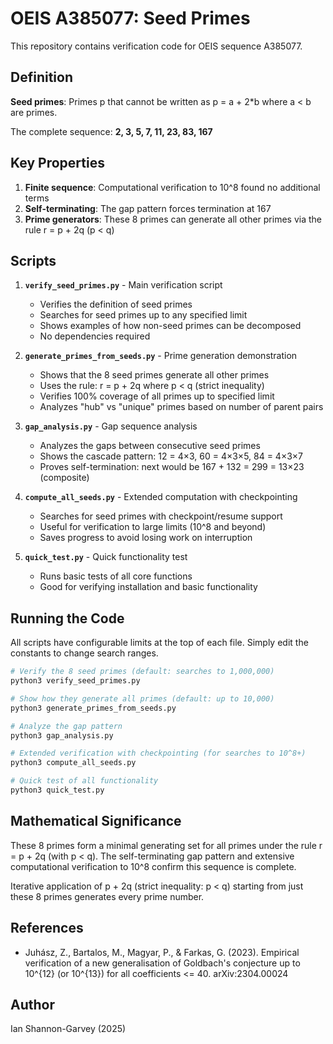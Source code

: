 # OEIS A385077: Seed Primes

This repository contains verification code for OEIS sequence A385077.

## Definition

**Seed primes**: Primes p that cannot be written as p = a + 2*b where a < b are primes.

The complete sequence: **2, 3, 5, 7, 11, 23, 83, 167**

## Key Properties

1. **Finite sequence**: Computational verification to 10^8 found no additional terms
2. **Self-terminating**: The gap pattern forces termination at 167
3. **Prime generators**: These 8 primes can generate all other primes via the rule r = p + 2q (p < q)

## Scripts

1. **`verify_seed_primes.py`** - Main verification script
   - Verifies the definition of seed primes
   - Searches for seed primes up to any specified limit
   - Shows examples of how non-seed primes can be decomposed
   - No dependencies required

2. **`generate_primes_from_seeds.py`** - Prime generation demonstration
   - Shows that the 8 seed primes generate all other primes
   - Uses the rule: r = p + 2q where p < q (strict inequality)
   - Verifies 100% coverage of all primes up to specified limit
   - Analyzes "hub" vs "unique" primes based on number of parent pairs

3. **`gap_analysis.py`** - Gap sequence analysis
   - Analyzes the gaps between consecutive seed primes
   - Shows the cascade pattern: 12 = 4×3, 60 = 4×3×5, 84 = 4×3×7
   - Proves self-termination: next would be 167 + 132 = 299 = 13×23 (composite)

4. **`compute_all_seeds.py`** - Extended computation with checkpointing
   - Searches for seed primes with checkpoint/resume support
   - Useful for verification to large limits (10^8 and beyond)
   - Saves progress to avoid losing work on interruption

5. **`quick_test.py`** - Quick functionality test
   - Runs basic tests of all core functions
   - Good for verifying installation and basic functionality

## Running the Code

All scripts have configurable limits at the top of each file. Simply edit the constants to change search ranges.

```bash
# Verify the 8 seed primes (default: searches to 1,000,000)
python3 verify_seed_primes.py

# Show how they generate all primes (default: up to 10,000)
python3 generate_primes_from_seeds.py

# Analyze the gap pattern
python3 gap_analysis.py

# Extended verification with checkpointing (for searches to 10^8+)
python3 compute_all_seeds.py

# Quick test of all functionality
python3 quick_test.py
```

## Mathematical Significance

These 8 primes form a minimal generating set for all primes under the rule r = p + 2q (with p < q). The self-terminating gap pattern and extensive computational verification to 10^8 confirm this sequence is complete.

Iterative application of p + 2q (strict inequality: p < q) starting from just these 8 primes generates every prime number.

## References

- Juhász, Z., Bartalos, M., Magyar, P., & Farkas, G. (2023). Empirical verification of a new generalisation of Goldbach's conjecture up to 10^{12} (or 10^{13}) for all coefficients <= 40. arXiv:2304.00024

## Author

Ian Shannon-Garvey (2025)